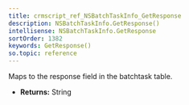 ```yaml
---
title: crmscript_ref_NSBatchTaskInfo_GetResponse
description: NSBatchTaskInfo.GetResponse()
intellisense: NSBatchTaskInfo.GetResponse
sortOrder: 1382
keywords: GetResponse()
so.topic: reference
---
```



Maps to the response field in the batchtask table.



* **Returns:** String


